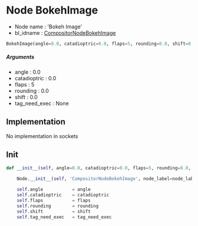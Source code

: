 # Node BokehImage

- Node name : 'Bokeh Image'
- bl_idname : [CompositorNodeBokehImage](https://docs.blender.org/api/current/bpy.types.CompositorNodeBokehImage.html)


``` python
BokehImage(angle=0.0, catadioptric=0.0, flaps=5, rounding=0.0, shift=0.0, tag_need_exec=None, node_label=None, node_color=None)
```
##### Arguments

- angle : 0.0
- catadioptric : 0.0
- flaps : 5
- rounding : 0.0
- shift : 0.0
- tag_need_exec : None

## Implementation

No implementation in sockets

## Init

``` python
def __init__(self, angle=0.0, catadioptric=0.0, flaps=5, rounding=0.0, shift=0.0, tag_need_exec=None, node_label=None, node_color=None):

    Node.__init__(self, 'CompositorNodeBokehImage', node_label=node_label, node_color=node_color)

    self.angle           = angle
    self.catadioptric    = catadioptric
    self.flaps           = flaps
    self.rounding        = rounding
    self.shift           = shift
    self.tag_need_exec   = tag_need_exec
```
